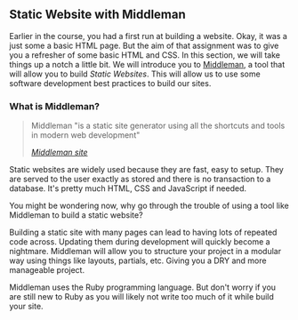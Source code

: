 ## Static Website with Middleman

Earlier in the course, you had a first run at building a website. Okay, it was a just some a basic HTML page. But the aim of that assignment was to give you a refresher of some basic HTML and CSS. In this section, we will take things up a notch a little bit. We will introduce you to [Middleman](https://middlemanapp.com/), a tool that will allow you to build *Static Websites*. This will allow us to use some software development best practices to build our sites.


### What is Middleman?

> Middleman "is a static site generator using all the shortcuts and tools in modern web development"
>
> <cite>[Middleman site](https://middlemanapp.com/)</cite>

Static websites are widely used because they are fast, easy to setup. They are served to the user exactly as stored and there is no transaction to a database. It's pretty much HTML, CSS and JavaScript if needed.

You might be wondering now, why go through the trouble of using a tool like Middleman to build a static website?

Building a static site with many pages can lead to having lots of repeated code across. Updating them during development will quickly become a nightmare. Middleman will allow you to structure your project in a modular way using things like layouts, partials, etc. Giving you a DRY and more manageable project.

Middleman uses the Ruby programming language. But don't worry if you are still new to Ruby as you will likely not write too much of it while build your site.